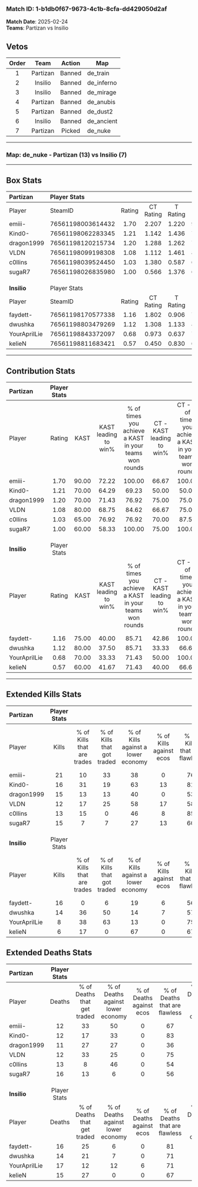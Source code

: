 ### Match ID: 1-b1db0f67-9673-4c1b-8cfa-dd429050d2af  
**Match Date**: 2025-02-24  
**Teams**: Partizan vs Insilio  

## Vetos  

| Order | Team | Action | Map |
| :---: | :--: | :----: | --- |
| 1 | Partizan | Banned | de_train |
| 2 | Insilio | Banned | de_inferno |
| 3 | Insilio | Banned | de_mirage |
| 4 | Partizan | Banned | de_anubis |
| 5 | Partizan | Banned | de_dust2 |
| 6 | Insilio | Banned | de_ancient |
| 7 | Partizan | Picked | de_nuke |

---  

### **Map**: de_nuke - Partizan (13) vs Insilio (7)  
---  

## Box Stats  

| **Partizan** | Player Stats      |        |           |          |       |       |       |         |        |      |     |
| :- | :- | :-: | :-: | :-: | :-: | :-: | :-: | :-: | :-: | :-: | :-: |
| Player       | SteamID           | Rating | CT Rating | T Rating | KAST  |  ADR  | Kills | Assists | Deaths | K/D  | HS% |
| emiii-       | 76561198003614432 |  1.70  |   2.207   |  1.220   | 90.00 | 116.3 |  21   |    5    |   12   | 1.75 | 61  |
| Kind0-       | 76561198062283345 |  1.21  |   1.142   |  1.436   | 70.00 | 75.6  |  16   |    4    |   12   | 1.33 | 25  |
| dragon1999   | 76561198120215734 |  1.20  |   1.288   |  1.262   | 70.00 | 77.6  |  15   |    4    |   11   | 1.36 | 46  |
| VLDN         | 76561198099198308 |  1.08  |   1.112   |  1.461   | 80.00 | 66.9  |  12   |    5    |   12   | 1.00 | 50  |
| c0llins      | 76561198039524450 |  1.03  |   1.380   |  0.587   | 65.00 | 77.7  |  13   |    7    |   13   | 1.00 | 46  |
| sugaR7       | 76561198026835980 |  1.00  |   0.566   |  1.376   | 60.00 | 80.5  |  15   |    4    |   16   | 0.94 | 66  |
|              |                   |        |           |          |       |       |       |         |        |      |     |
|              |                   |        |           |          |       |       |       |         |        |      |     |
|              |                   |        |           |          |       |       |       |         |        |      |     |
| **Insilio**  | Player Stats      |        |           |          |       |       |       |         |        |      |     |
| Player       | SteamID           | Rating | CT Rating | T Rating | KAST  |  ADR  | Kills | Assists | Deaths | K/D  | HS% |
| faydett-     | 76561198170577338 |  1.16  |   1.802   |  0.906   | 75.00 | 81.0  |  16   |    5    |   16   | 1.00 | 50  |
| dwushka      | 76561198803479269 |  1.12  |   1.308   |  1.133   | 80.00 | 70.1  |  14   |    4    |   14   | 1.00 | 57  |
| YourAprilLie | 76561198843372097 |  0.68  |   0.973   |  0.637   | 70.00 | 58.3  |   8   |    6    |   17   | 0.47 | 25  |
| kelieN       | 76561198811683421 |  0.57  |   0.450   |  0.830   | 60.00 | 57.1  |   6   |    6    |   15   | 0.40 | 50  |
---  

## Contribution Stats  

| **Partizan** | Player Stats |       |                      |                                                        |                           |                                                             |                          |                                                            |
| :- | :-: | :-: | :-: | :-: | :-: | :-: | :-: | :-: |
| Player       |    Rating    | KAST  | KAST leading to win% | % of times you achieve a KAST in your teams won rounds | CT - KAST leading to win% | CT - % of times you achieve a KAST in your teams won rounds | T - KAST leading to win% | T - % of times you achieve a KAST in your teams won rounds |
| emiii-       |     1.70     | 90.00 |        72.22         |                         100.00                         |           66.67           |                           100.00                            |          83.33           |                           100.00                           |
| Kind0-       |     1.21     | 70.00 |        64.29         |                         69.23                          |           50.00           |                            50.00                            |          83.33           |                           100.00                           |
| dragon1999   |     1.20     | 70.00 |        71.43         |                         76.92                          |           75.00           |                            75.00                            |          66.67           |                           80.00                            |
| VLDN         |     1.08     | 80.00 |        68.75         |                         84.62                          |           66.67           |                            75.00                            |          71.43           |                           100.00                           |
| c0llins      |     1.03     | 65.00 |        76.92         |                         76.92                          |           70.00           |                            87.50                            |          100.00          |                           60.00                            |
| sugaR7       |     1.00     | 60.00 |        58.33         |                         100.00                         |           75.00           |                           100.00                            |          50.00           |                           100.00                           |
|              |              |       |                      |                                                        |                           |                                                             |                          |                                                            |
|              |              |       |                      |                                                        |                           |                                                             |                          |                                                            |
|              |              |       |                      |                                                        |                           |                                                             |                          |                                                            |
| **Insilio**  | Player Stats |       |                      |                                                        |                           |                                                             |                          |                                                            |
| Player       |    Rating    | KAST  | KAST leading to win% | % of times you achieve a KAST in your teams won rounds | CT - KAST leading to win% | CT - % of times you achieve a KAST in your teams won rounds | T - KAST leading to win% | T - % of times you achieve a KAST in your teams won rounds |
| faydett-     |     1.16     | 75.00 |        40.00         |                         85.71                          |           42.86           |                           100.00                            |          37.50           |                           75.00                            |
| dwushka      |     1.12     | 80.00 |        37.50         |                         85.71                          |           33.33           |                            66.67                            |          40.00           |                           100.00                           |
| YourAprilLie |     0.68     | 70.00 |        33.33         |                         71.43                          |           50.00           |                           100.00                            |          22.22           |                           50.00                            |
| kelieN       |     0.57     | 60.00 |        41.67         |                         71.43                          |           40.00           |                            66.67                            |          42.86           |                           75.00                            |
---  

## Extended Kills Stats  

| **Partizan** | Player Stats |                            |                            |                                    |                         |                              |                                 |                                       |                    |           |
| :- | :-: | :-: | :-: | :-: | :-: | :-: | :-: | :-: | :-: | :-: |
| Player       |    Kills     | % of Kills that are trades | % of Kills that got traded | % of Kills against a lower economy | % of Kills against ecos | % of Kills that are flawless | % of Kills that are close duels | % of Kills that are assisted by flash | Pistol Round Kills | AWP Kills |
| emiii-       |      21      |             10             |             33             |                 38                 |            0            |              76              |                5                |                  10                   |         0          |     2     |
| Kind0-       |      16      |             31             |             19             |                 63                 |           13            |              81              |                6                |                   0                   |         6          |     0     |
| dragon1999   |      15      |             13             |             13             |                 40                 |            0            |              53              |               13                |                   0                   |         0          |     3     |
| VLDN         |      12      |             17             |             25             |                 58                 |           17            |              58              |                0                |                   8                   |         0          |     3     |
| c0llins      |      13      |             15             |             0              |                 46                 |            8            |              85              |                0                |                   0                   |         0          |     0     |
| sugaR7       |      15      |             7              |             7              |                 27                 |           13            |              60              |                7                |                   7                   |         0          |     2     |
|              |              |                            |                            |                                    |                         |                              |                                 |                                       |                    |           |
|              |              |                            |                            |                                    |                         |                              |                                 |                                       |                    |           |
|              |              |                            |                            |                                    |                         |                              |                                 |                                       |                    |           |
| **Insilio**  | Player Stats |                            |                            |                                    |                         |                              |                                 |                                       |                    |           |
| Player       |    Kills     | % of Kills that are trades | % of Kills that got traded | % of Kills against a lower economy | % of Kills against ecos | % of Kills that are flawless | % of Kills that are close duels | % of Kills that are assisted by flash | Pistol Round Kills | AWP Kills |
| faydett-     |      16      |             0              |             6              |                 19                 |            6            |              56              |                6                |                   0                   |         0          |     2     |
| dwushka      |      14      |             36             |             50             |                 14                 |            7            |              57              |                7                |                   0                   |         0          |     2     |
| YourAprilLie |      8       |             38             |             63             |                 13                 |            0            |              75              |               13                |                   0                   |         2          |     0     |
| kelieN       |      6       |             17             |             0              |                 67                 |            0            |              67              |               17                |                   0                   |         0          |     0     |
## Extended Deaths Stats  

| **Partizan** | Player Stats |                             |                                   |                          |                               |                            |                           |               |
| :- | :-: | :-: | :-: | :-: | :-: | :-: | :-: | :-: |
| Player       |    Deaths    | % of Deaths that get traded | % of Deaths against lower economy | % of Deaths against ecos | % of Deaths that are flawless | % of Deaths that are close | % of Deaths while blinded | Deaths to AWP |
| emiii-       |      12      |             33              |                50                 |            0             |              67               |             0              |             0             |       1       |
| Kind0-       |      12      |             17              |                33                 |            0             |              83               |             0              |             0             |       0       |
| dragon1999   |      11      |             27              |                27                 |            0             |              36               |             18             |             0             |       0       |
| VLDN         |      12      |             33              |                25                 |            0             |              75               |             17             |             8             |       0       |
| c0llins      |      13      |              8              |                46                 |            0             |              54               |             8              |             0             |       1       |
| sugaR7       |      16      |             13              |                 6                 |            0             |              56               |             0              |             6             |       1       |
|              |              |                             |                                   |                          |                               |                            |                           |               |
|              |              |                             |                                   |                          |                               |                            |                           |               |
|              |              |                             |                                   |                          |                               |                            |                           |               |
| **Insilio**  | Player Stats |                             |                                   |                          |                               |                            |                           |               |
| Player       |    Deaths    | % of Deaths that get traded | % of Deaths against lower economy | % of Deaths against ecos | % of Deaths that are flawless | % of Deaths that are close | % of Deaths while blinded | Deaths to AWP |
| faydett-     |      16      |             25              |                 6                 |            0             |              81               |             6              |            13             |       0       |
| dwushka      |      14      |             21              |                 7                 |            0             |              71               |             0              |             0             |       2       |
| YourAprilLie |      17      |             12              |                12                 |            6             |              71               |             12             |             0             |       2       |
| kelieN       |      15      |             27              |                 0                 |            0             |              67               |             7              |             0             |       1       |
